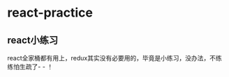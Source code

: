 # react-practice
react小练习
----------------------------------------------------------------------------
react全家桶都有用上，redux其实没有必要用的，毕竟是小练习，没办法，不练练怕生疏了- - ！
